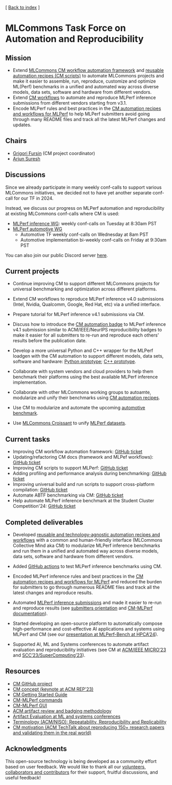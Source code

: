 [ [Back to index](README.md) ]

# MLCommons Task Force on Automation and Reproducibility

## Mission

* Extend [MLCommons CM workflow automation framework](https://github.com/mlcommons/ck) and
  [reusable automation recipes (CM scripts)](https://access.cknowledge.org/playground/?action=scripts)
  to automate MLCommons projects and make it easier to assemble, run, reproduce, customize and optimize ML(Perf) benchmarks
  in a unified and automated way across diverse models, data sets, software and hardware from different vendors.
* Extend [CM workflows](https://github.com/mlcommons/cm4mlops) 
  to automate and reproduce MLPerf inference submissions from different vendors starting from v3.1.
* Encode MLPerf rules and best practices in the [CM automation recipes and workflows for MLPerf](https://github.com/mlcommons/cm4mlops/tree/main/script)
  to help MLPerf submitters avoid going through many README files and track all the latest MLPerf changes and updates.

## Chairs

* [Grigori Fursin](https://cKnowledge.org/gfursin) (CM project coordinator)
* [Arjun Suresh](https://www.linkedin.com/in/arjunsuresh)

## Discussions

Since we already participate in many weekly conf-calls to support various MLCommons initiatives, 
we decided not to have yet another separate conf-call for our TF in 2024.

Instead, we discuss our progress on MLPerf automation and reproducibility at existing MLCommons conf-calls
where CM is used:
* [MLPerf inference WG](https://mlcommons.org/working-groups/benchmarks/inference): weekly conf-calls on Tuesday at 8:30am PST
* [MLPerf automotive WG](https://mlcommons.org/working-groups/benchmarks/automotive)
  * Automotive TF weekly conf-calls on Wednesday at 8am PST
  * Automotive implementation bi-weekly conf-calls on Friday at 9:30am PST

You can also join our public Discord server [here](https://discord.gg/JjWNWXKxwT).


## Current projects

* Continue improving CM to support different MLCommons projects for universal benchmarking and optimization across different platforms.

* Extend CM workflows to reproduce MLPerf inference v4.0 submissions (Intel, Nvidia, Qualcomm, Google, Red Hat, etc) via a unified interface.

* Prepare tutorial for MLPerf inference v4.1 submissions via CM.

* Discuss how to introduce the [CM automation badge]( https://github.com/mlcommons/ck/blob/master/docs/artifact-evaluation/reviewing.md ) 
  to MLPerf inference v4.1 submission similar to ACM/IEEE/NeurIPS reproducibility badges to make it easier for
  all submitters to re-run and reproduce each others’ results before the publication date.

* Develop a more universal Python and C++ wrapper for the MLPerf loadgen
  with the CM automation to support different models, data sets, software
  and hardware: [Python prototype](https://github.com/mlcommons/cm4mlops/tree/main/script/app-loadgen-generic-python); 
  [C++ prototype](https://github.com/mlcommons/cm4mlops/tree/main/script/app-mlperf-inference-mlcommons-cpp).

* Collaborate with system vendors and cloud providers to help them benchmark
  their platforms using the best available MLPerf inference implementation.

* Collaborate with other MLCommons working groups to autoamte, modularize and unify
  their benchmarks using [CM automation recipes](https://access.cknowledge.org/playground/?action=scripts).

* Use CM to modularize and automate the upcoming [automotive benchmark](https://mlcommons.org/working-groups/benchmarks/automotive/).

* Use [MLCommons Croissant](https://mlcommons.org/working-groups/data/croissant/) 
  to unify [MLPerf datasets](https://access.cknowledge.org/playground/?action=scripts).


## Current tasks

* Improving CM workflow automation framework: [GitHub ticket](https://github.com/mlcommons/ck/issues/1229)
* Updating/refactoring CM docs (framework and MLPef workflows): [GitHub ticket](https://github.com/mlcommons/ck/issues/1220)
* Improving CM scripts to support MLPerf: [GitHub ticket](https://github.com/mlcommons/cm4mlops/issues/21)
* Adding profiling and performance analysis during benchmarking: [GitHub ticket](https://github.com/mlcommons/cm4mlops/issues/23)
* Improving universal build and run scripts to support cross-platform compilation: [GitHub ticket](https://github.com/mlcommons/cm4mlops/issues/24)
* Automate ABTF benchmarking via CM: [GitHub ticket](https://github.com/mlcommons/cm4abtf/issues/6)
* Help automate MLPerf inference benchmark at the Student Cluster Competition'24: [GitHub ticket](https://github.com/mlcommons/cm4mlops/issues/26)

## Completed deliverables

* Developed [reusable and technology-agnostic automation recipes and workflows](https://access.cknowledge.org/playground/?action=scripts) 
  with a common and human-friendly interface (MLCommons Collective Mind aka CM) to modularize
  MLPerf inference benchmarks and run them in a unified and automated way
  across diverse models, data sets, software and hardware from different
  vendors.

* Added [GitHub actions](https://github.com/mlcommons/inference/tree/master/.github/workflows) 
  to test MLPerf inference benchmarks using CM.

* Encoded MLPerf inference rules and best practices in the [CM automation
  recipes and workflows for MLPerf](https://github.com/mlcommons/ck/tree/master/cm-mlops/script) 
  and reduced the burden for submitters to go through numerous README files 
  and track all the latest changes and reproduce results.

* Automated [MLPerf inference submissions](https://access.cknowledge.org/playground/?action=howtorun) 
  and made it easier to re-run and reproduce results 
  (see [submitters orientation](https://doi.org/10.5281/zenodo.10605079) 
  and [CM-MLPerf documentation](https://github.com/mlcommons/ck/tree/master/docs/mlperf)).

* Started developing an open-source platform to automatically compose
  high-performance and cost-effective AI applications and systems using
  MLPerf and CM (see our [presentation at MLPerf-Bench at HPCA’24](https://doi.org/10.5281/zenodo.10786893)).

* Supported AI, ML and Systems conferences to automate artifact evaluation
  and reproducibility initiatives (see CM at [ACM/IEEE MICRO’23](https://ctuning.org/ae/micro2023.html) 
  and [SCC’23/SuperComputing’23](https://github.com/mlcommons/ck/blob/master/docs/tutorials/scc23-mlperf-inference-bert.md)).



## Resources

* [CM GitHub project](https://github.com/mlcommons/ck)
* [CM concept (keynote at ACM REP'23)]( https://doi.org/10.5281/zenodo.8105339 )
* [CM Getting Started Guide](https://github.com/mlcommons/ck/blob/master/docs/getting-started.md)
* [CM-MLPerf commands](https://github.com/mlcommons/ck/tree/master/docs/mlperf)
* [CM-MLPerf GUI](https://access.cknowledge.org/playground/?action=howtorun)
* [ACM artifact review and badging methodology](https://www.acm.org/publications/policies/artifact-review-and-badging-current) 
* [Artifact Evaluation at ML and systems conferences](https://cTuning.org/ae)
* [Terminology (ACM/NISO): Repeatability, Reproducibility and Replicability](artifact-evaluation/faq.md#what-is-the-difference-between-repeatability-reproducibility-and-replicability)
* [CM motivation (ACM TechTalk about reproducing 150+ research papers and validating them in the real world)](https://www.youtube.com/watch?v=7zpeIVwICa4)

## Acknowledgments

This open-source technology is being developed as a community effort based on user feedback.
We would like to thank all our [volunteers, collaborators and contributors](../CONTRIBUTING.md) 
for their support, fruitful discussions, and useful feedback! 
